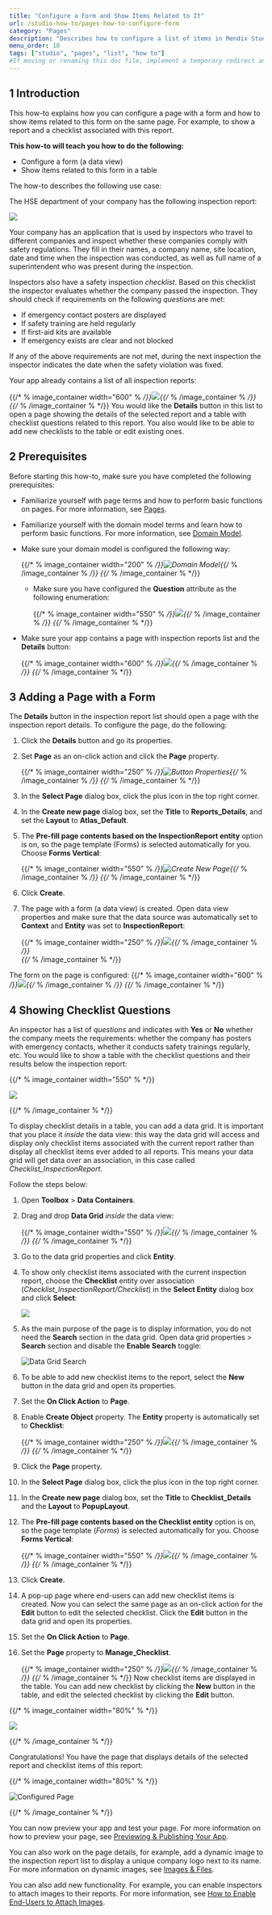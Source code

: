 ```yaml
---
title: "Configure a Form and Show Items Related to It"
url: /studio-how-to/pages-how-to-configure-form
category: "Pages"
description: "Describes how to configure a list of items in Mendix Studio."
menu_order: 10
tags: ["studio", "pages", "list", "how to"]
#If moving or renaming this doc file, implement a temporary redirect and let the respective team know they should update the URL in the product. See Mapping to Products for more details.
---
```


## 1 Introduction 

This how-to explains how you can configure a page with a form and how to show items related to this form on the same page. For example, to show a report and a checklist associated with this report. 

**This how-to will teach you how to do the following:**

* Configure a form (a data view)
* Show items related to this form in a table 

The how-to describes the following use case: 

The HSE department of your company has the following inspection report:

![](/attachments/studio-how-to/pages/pages-how-to-configure-form/report-example.png)

Your company has an application that is used by inspectors who travel to different companies and inspect whether these companies comply with safety regulations. They fill in their names, a company name, site location, date and time when the inspection was conducted, as well as full name of a superintendent who was present during the inspection. 

Inspectors also have a safety inspection *checklist*. Based on this checklist the inspector evaluates whether the company passed the inspection. They should check if requirements on the following *questions* are met:

* If emergency contact posters are displayed
* If safety training are held regularly
* If first-aid kits are available 
* If emergency exists are clear and not blocked

If any of the above requirements are not met, during the next inspection the inspector indicates the date when the safety violation was fixed. 

Your app already contains a list of all inspection reports:

{{/* % image_container width="600" % */}}![](/attachments/studio-how-to/pages/pages-how-to-configure-form/inspection-report-list.png){{/* % /image_container % */}} 
{{/* % /image_container % */}} 
You would like the **Details** button in this list to open a page showing the details of the selected report and a table with checklist questions related to this report. You also would like to be able to add new checklists to the table or edit existing ones. 

## 2 Prerequisites

Before starting this how-to, make sure you have completed the following prerequisites:

* Familiarize yourself with page terms and how to perform basic functions on pages. For more information, see [Pages](/studio/page-editor). 

* Familiarize yourself with the domain model terms and learn how to perform basic functions. For more information, see [Domain Model](/studio/domain-models).

* Make sure your domain model is configured the following way:

    {{/* % image_container width="200" % */}}![Domain Model](/attachments/studio-how-to/pages/pages-how-to-configure-form/domain-model.png){{/* % /image_container % */}} 
{{/* % /image_container % */}} 
    * Make sure you have configured the **Question** attribute as the following enumeration:

		{{/* % image_container width="550" % */}}![](/attachments/studio-how-to/pages/pages-how-to-configure-form/enumeration.png){{/* % /image_container % */}} 
{{/* % /image_container % */}} 
* Make sure your app contains a page with inspection reports list and the **Details** button:

    {{/* % image_container width="600" % */}}![](/attachments/studio-how-to/pages/pages-how-to-configure-form/inspection-report-list.png){{/* % /image_container % */}} 
{{/* % /image_container % */}} 
## 3 Adding a Page with a Form

The **Details** button in the inspection report list should open a page with the inspection report details. To configure the page, do the following:

1. Click the **Details** button and go its properties.

2. Set **Page** as an on-click action and click the **Page** property.

	{{/* % image_container width="250" % */}}![Button Properties](/attachments/studio-how-to/pages/pages-how-to-configure-form/button-properties.png){{/* % /image_container % */}} 
{{/* % /image_container % */}} 
3.  In the **Select Page** dialog box, click the plus icon in the top right corner.

1.  In the **Create new page** dialog box, set the **Title** to **Reports_Details**, and set the **Layout** to **Atlas_Default**. 

2.  The **Pre-fill page contents based on the InspectionReport entity** option is on, so the page template (Forms) is selected automatically for you. Choose **Forms Vertical**:

	{{/* % image_container width="550" % */}}![Create New Page](/attachments/studio-how-to/pages/pages-how-to-configure-form/create-new-page.png){{/* % /image_container % */}} 
{{/* % /image_container % */}} 
3. Click **Create**.
	
7. The page with a form (a data view) is created. Open data view properties and make sure that the data source was automatically set to **Context** and **Entity** was set to **InspectionReport**:

      {{/* % image_container width="250" % */}}![](/attachments/studio-how-to/pages/pages-how-to-configure-form/data-view-source.png){{/* % /image_container % */}}  
{{/* % /image_container % */}} 

The form on the page is configured: 
{{/* % image_container width="600" % */}}![](/attachments/studio-how-to/pages/pages-how-to-configure-form/data-view-configured.png){{/* % /image_container % */}} 
{{/* % /image_container % */}} 
## 4 Showing Checklist Questions

An inspector has a list of *questions* and indicates with **Yes** or **No** whether the company meets the requirements: whether the company has posters with emergency contacts, whether it conducts safety trainings regularly, etc. You would like to show a table with the checklist questions and their results below the inspection report: 

{{/* % image_container width="550" % */}}

![](/attachments/studio-how-to/pages/pages-how-to-configure-form/inspection-report-example.png)

{{/* % /image_container % */}} 

To display checklist details in a table, you can add a data grid. It is important that you place it *inside* the data view: this way the data grid will access and display only checklist items associated with the current report rather than display all checklist items ever added to all reports. This means your data grid will get data over an association, in this case called *Checklist_InspectionReport*.

Follow the steps below:

1. Open **Toolbox** > **Data Containers**.

2. Drag and drop **Data Grid** *inside* the data view:

    {{/* % image_container width="550" % */}}![](/attachments/studio-how-to/pages/pages-how-to-configure-form/data-grid-inside-data-view.png){{/* % /image_container % */}} 
{{/* % /image_container % */}} 
3. Go to the data grid properties and click **Entity**.  

4. To show only checklist items associated with the current inspection report, choose the **Checklist** entity over association (*Checklist_InspectionReport/Checklist*) in the **Select Entity** dialog box and click **Select**:

    ![](/attachments/studio-how-to/pages/pages-how-to-configure-form/data-grid-over-association.png)

5. As the main purpose of the page is to display information, you do not need the **Search** section in the data grid. Open data grid properties > **Search** section and disable the **Enable Search** toggle:

    ![Data Grid Search](/attachments/studio-how-to/pages/pages-how-to-configure-form/data-grid-search.png)

6. To be able to add new checklist items to the report, select the **New** button in the data grid and open its properties.

7. Set the **On Click Action** to **Page**. 

8. Enable **Create Object** property. The **Entity** property is automatically set to **Checklist**:

    {{/* % image_container width="250" % */}}![](/attachments/studio-how-to/pages/pages-how-to-configure-form/new-button-properties.png){{/* % /image_container % */}} 
{{/* % /image_container % */}} 
9. Click the **Page** property.

10. In the **Select Page** dialog box, click the plus icon in the top right corner.

11. In the **Create new page** dialog box, set the **Title** to **Checklist_Details** and the **Layout** to **PopupLayout**. 

12. The **Pre-fill page contents based on the Checklist entity** option is on, so the page template (*Forms*) is selected automatically for you. Choose **Forms Vertical**: 
	
	{{/* % image_container width="550" % */}}![](/attachments/studio-how-to/pages/pages-how-to-configure-form/manage-checklist.png){{/* % /image_container % */}} 
{{/* % /image_container % */}} 
13. Click **Create**.

14. A pop-up page where end-users can add new checklist items is created. Now you can select the same page as an on-click action for the **Edit** button to edit the selected checklist. Click the **Edit** button in the data grid and open its properties.

15. Set the **On Click Action** to **Page**.

16. Set the **Page** property to **Manage_Checklist**.

      {{/* % image_container width="250" % */}}![](/attachments/studio-how-to/pages/pages-how-to-configure-form/edit-button-properties.png){{/* % /image_container % */}} 
{{/* % /image_container % */}} 
Now checklist items are displayed in the table. You can add new checklist by clicking the **New** button in the table, and edit the selected checklist by clicking the **Edit** button.

{{/* % image_container width="80%" % */}}

![](/attachments/studio-how-to/pages/pages-how-to-configure-form/data-grid-configured.png)

{{/* % /image_container % */}} 

Congratulations! You have the page that displays details of the selected report and checklist items of this report:

{{/* % image_container width="80%" % */}}

![Configured Page](/attachments/studio-how-to/pages/pages-how-to-configure-form/configured-page.png)

{{/* % /image_container % */}} 

You can now preview your app and test your page. For more information on how to preview your page, see [Previewing & Publishing Your App](/studio/publishing-app).

You can also work on the page details, for example, add a dynamic image to the inspection report list to display a unique company logo next to its name. For more information on dynamic images, see [Images & Files](/studio/page-editor-widgets-images-and-files). 

You can also add new functionality. For example, you can enable inspectors to attach images to their reports. For more information, see [How to Enable End-Users to Attach Images](pages-how-to-attach-images).